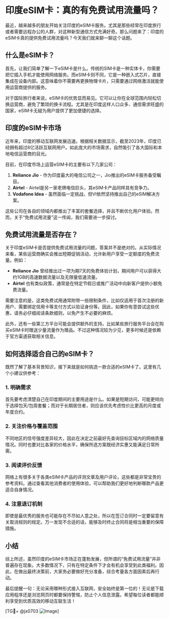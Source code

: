 # 印度eSIM卡：真的有免费试用流量吗？

最近，越来越多的朋友开始关注印度的eSIM卡服务。尤其是那些经常在印度旅行或者需要远程办公的人群，对这种新型通信方式充满好奇。那么问题来了：印度的eSIM卡真的提供免费试用流量吗？今天我们就来聊一聊这个话题。

## 什么是eSIM卡？

首先，让我们简单了解一下eSIM卡是什么。传统的SIM卡是一种实体卡，你需要把它插入手机才能使用网络服务。而eSIM卡则不同，它是一种嵌入式芯片，直接集成在设备内部。这意味着你不需要再更换物理卡片，只需要通过网络激活就能使用运营商提供的服务。

对于国际旅行者来说，eSIM卡的优势显而易见。它可以让你在全球范围内轻松切换运营商，避免了繁琐的换卡流程。尤其是在印度这样人口众多、通信需求旺盛的国家，eSIM卡无疑为用户提供了更加便捷的选择。

## 印度的eSIM卡市场

近年来，印度的移动互联网发展迅速。根据相关数据显示，截至2023年，印度已经拥有超过8亿活跃互联网用户。如此庞大的市场需求，自然吸引了各大国际和本地电信运营商的目光。

目前，在印度市场上运营eSIM卡的主要有以下几家公司：

1. **Reliance Jio** - 作为印度最大的电信公司之一，Jio推出的eSIM卡服务备受瞩目。
2. **Airtel** - Airtel是另一家老牌电信巨头，其eSIM卡产品同样具有竞争力。
3. **Vodafone Idea** - 虽然面临一定挑战，但VI依然坚持推出自己的eSIM解决方案。

这些公司在各自的领域内都推出了丰富的套餐选择，并且不断优化用户体验。然而，关于“免费试用流量”这一传闻，我们需要进一步探讨。

## 免费试用流量是否存在？

关于印度eSIM卡是否提供免费试用流量的问题，答案并不是绝对的。从实际情况来看，某些运营商确实会推出短期促销活动，允许新用户享受一定额度的免费流量。例如：

- **Reliance Jio** 曾经推出过一项为期7天的免费体验计划，期间用户可以获得大约1GB的高速数据流量以及无限量低速流量。
- **Airtel** 也有类似政策，通常是在特定节假日或推广活动中向新客户提供小额免费流量。

需要注意的是，这类免费试用通常附带一些限制条件，比如仅适用于首次注册的新用户、需要绑定信用卡等支付方式以验证身份等。因此，如果你有意尝试这些优惠，请务必仔细阅读条款细则，以免产生不必要的麻烦。

此外，还有一些第三方平台可能会提供额外的支持。比如某些旅行服务平台会在购买eSIM卡时赠送少量流量作为赠品。不过这种情况较为少见，更多时候还是依赖于官方渠道获取相关信息。

## 如何选择适合自己的eSIM卡？

既然了解了基本背景知识，接下来就是如何挑选一款合适的eSIM卡了。这里有几个小建议供参考：

### 1. 明确需求
首先要考虑清楚自己在印度期间的主要用途是什么。如果是短期访问，可能更倾向于选择包天/包周套餐；而对于长期居住者，则应该优先考虑性价比更高的月度或年度合约。

### 2. 关注价格与覆盖范围
不同地区的信号强度差异较大，因此在决定之前最好先查询目标区域内的网络质量情况。同时也要对比各家的价格水平，确保所选方案既经济实惠又能满足日常所需。

### 3. 阅读评价反馈
网络上有很多关于各类eSIM卡产品的评测文章及用户评论，这些都是非常宝贵的参考资料。通过查看其他消费者的使用体验，可以帮助我们更好地判断哪款产品更适合自身情况。

### 4. 注意退订机制
即使是最优秀的服务也可能存在不尽如人意之处，所以在签订合同时一定要留意有关取消规则的规定。万一发现不合适的话，能够及时终止合同将是相当重要的保障措施。

## 小结

综上所述，虽然印度的eSIM卡市场正在蓬勃发展，但所谓的“免费试用流量”并非普遍存在现象。大多数情况下，只有在特定条件下才会有机会享受到此类福利。因此，在做出最终决策前，大家务必要做好充分准备，综合考量各方面因素后再行动。

最后提醒一句：无论采用哪种形式接入互联网，安全始终是第一位的！无论是下载应用程序还是浏览网页时都要保持警惕，防止个人信息泄露。希望每位读者都能顺利享受到优质高效的移动互联生活！

[TG💪+ @jx0703 ![Image](https://github.com/user-attachments/assets/dbca1d08-cadb-493c-b0ec-ad6f7a83f270)]